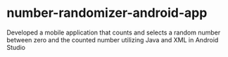 # number-randomizer-android-app
Developed a mobile application that counts and selects a random number between zero and the counted number utilizing Java and XML in Android Studio
